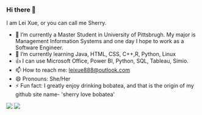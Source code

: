 ### Hi there 👋

I am Lei Xue, or you can call me Sherry.


- 🔭 I’m currently a Master Student in University of Pittsbrugh. My major is Management Information Systems and one day I hope to work as a Software Engineer.
- 🌱 I’m currently learning Java, HTML, CSS, C++,R, Python, Linux
- 👍 I can use Microsoft Office, Power BI, Python, SQL, Tableau, Simio. 
- 📫 How to reach me: leixue888@outlook.com
- 😄 Pronouns: She/Her
- ⚡ Fun fact: I greatly enjoy drinking bobatea, and that is the origin of my github site name- 'sherry love bobatea'

![](https://img.shields.io/badge/bobatea-lover-orange)
![](https://img.shields.io/badge/hungrily-studying-blue)

